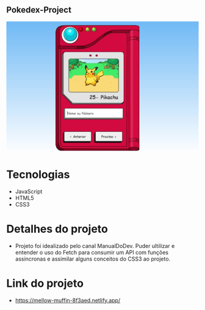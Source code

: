 ## Pokedex-Project

<img src='./img/Print.jpg'>

# Tecnologias

- JavaScript
- HTML5
- CSS3

# Detalhes do projeto

- Projeto foi idealizado pelo canal ManualDoDev. Puder ultilizar e entender o uso do Fetch para consumir um API com funções assincronas e assimilar alguns conceitos do CSS3 ao projeto. 

# Link do projeto

- https://mellow-muffin-8f3aed.netlify.app/
